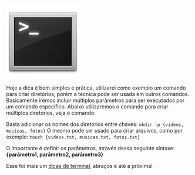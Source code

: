 ![Terminal Console Linux](/images/terminal-console-linux.jpg)

Hoje a dica é bem simples e prática, utilizarei como exemplo um comando para criar diretórios, porém a técnica pode ser usada em outros comandos. Basicamente iremos incluir múltiplos parâmetros para ser executados por um comando específico. Abaixo utilizaremos o comando para criar múltiplos diretórios, veja o comando:

Basta adicionar os nomes dos diretórios entre chaves: `mkdir -p {videos, musicas, fotos}`
O mesmo pode ser usado para criar arquivos, como por exemplo:
`touch {videos.txt, musicas.txt, fotos.txt}`

O importante é definir os parâmetros, através dessa seguinte síntaxe: **{parâmetro1, parâmetro2, parâmetro3}**

Esse foi mais um [dicas de terminal](/dicas-de-terminal "Dicas de terminal"), abraços e até a próxima!